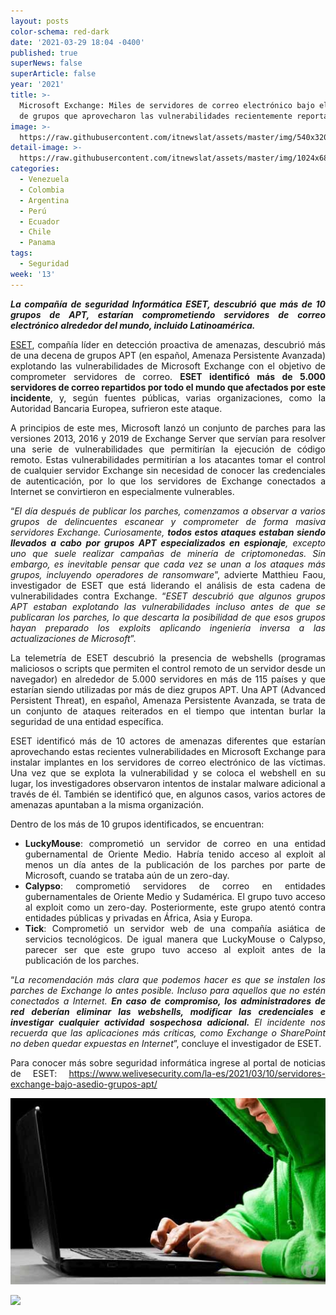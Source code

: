 ```yaml
---
layout: posts
color-schema: red-dark
date: '2021-03-29 18:04 -0400'
published: true
superNews: false
superArticle: false
year: '2021'
title: >-
  Microsoft Exchange: Miles de servidores de correo electrónico bajo el asedio
  de grupos que aprovecharon las vulnerabilidades recientemente reportadas
image: >-
  https://raw.githubusercontent.com/itnewslat/assets/master/img/540x320/Ataque-DDOS-p.jpg
detail-image: >-
  https://raw.githubusercontent.com/itnewslat/assets/master/img/1024x680/Ataque-DDOS-g.jpg
categories:
  - Venezuela
  - Colombia
  - Argentina
  - Perú
  - Ecuador
  - Chile
  - Panama
tags:
  - Seguridad
week: '13'
---
```

<p style="text-align: justify;"><strong><em>La compañía de seguridad Informática ESET, </em></strong><strong><em>descubrió que más de 10 grupos de APT, estarían comprometiendo servidores de correo electrónico alrededor del mundo, incluido Latinoamérica.</em></strong></p>
<p style="text-align: justify;"><a href="https://www.eset.com/latam/">ESET</a>, compañía líder en detección proactiva de amenazas, descubrió más de una decena de grupos APT (en español, Amenaza Persistente Avanzada) explotando las vulnerabilidades de Microsoft Exchange con el objetivo de comprometer servidores de correo. <strong>ESET identificó más de 5.000 servidores de correo repartidos por todo el mundo que afectados por este incidente</strong>, y, según fuentes públicas, varias organizaciones, como la Autoridad Bancaria Europea, sufrieron este ataque.</p>
<p style="text-align: justify;">A principios de este mes, Microsoft lanzó un conjunto de parches para las versiones 2013, 2016 y 2019 de Exchange Server que servían para resolver una serie de vulnerabilidades que permitirían la ejecución de código remoto. Estas vulnerabilidades permitirían a los atacantes tomar el control de cualquier servidor Exchange sin necesidad de conocer las credenciales de autenticación, por lo que los servidores de Exchange conectados a Internet se convirtieron en especialmente vulnerables.</p>
<p style="text-align: justify;">“<em>El día después de publicar los parches, comenzamos a observar a varios grupos de delincuentes escanear y comprometer de forma masiva servidores Exchange. Curiosamente, <strong>todos estos ataques estaban siendo llevados a cabo por grupos APT especializados en espionaje</strong>, excepto uno que suele realizar campañas de minería de criptomonedas. Sin embargo, es inevitable pensar que cada vez se unan a los ataques más grupos, incluyendo operadores de ransomware</em>”, advierte Matthieu Faou, investigador de ESET que está liderando el análisis de esta cadena de vulnerabilidades contra Exchange. “<em>ESET descubrió que algunos grupos APT estaban explotando las vulnerabilidades incluso antes de que se publicaran los parches, lo que descarta la posibilidad de que esos grupos hayan preparado los exploits aplicando ingeniería inversa a las actualizaciones de Microsoft</em>”.</p>
<p style="text-align: justify;">La telemetría de ESET descubrió la presencia de webshells (programas maliciosos o scripts que permiten el control remoto de un servidor desde un navegador) en alrededor de 5.000 servidores en más de 115 países y que estarían siendo utilizadas por más de diez grupos APT. Una APT (Advanced Persistent Threat), en español, Amenaza Persistente Avanzada, se trata de un conjunto de ataques reiterados en el tiempo que intentan burlar la seguridad de una entidad específica.</p>
<p style="text-align: justify;">ESET identificó más de 10 actores de amenazas diferentes que estarían aprovechando estas recientes vulnerabilidades en Microsoft Exchange para instalar implantes en los servidores de correo electrónico de las víctimas. Una vez que se explota la vulnerabilidad y se coloca el webshell en su lugar, los investigadores observaron intentos de instalar malware adicional a través de él. También se identificó que, en algunos casos, varios actores de amenazas apuntaban a la misma organización.</p>
<p style="text-align: justify;">Dentro de los más de 10 grupos identificados, se encuentran:</p>

<ul style="text-align: justify;">
	<li><strong>LuckyMouse</strong>: comprometió un servidor de correo en una entidad gubernamental de Oriente Medio. Habría tenido acceso al exploit al menos un día antes de la publicación de los parches por parte de Microsoft, cuando se trataba aún de un zero-day.</li>
	<li><strong>Calypso</strong>: comprometió servidores de correo en entidades gubernamentales de Oriente Medio y Sudamérica. El grupo tuvo acceso al exploit como un zero-day. Posteriormente, este grupo atentó contra entidades públicas y privadas en África, Asia y Europa.</li>
	<li><strong>Tick</strong>: Comprometió un servidor web de una compañía asiática de servicios tecnológicos. De igual manera que LuckyMouse o Calypso, parecer ser que este grupo tuvo acceso al exploit antes de la publicación de los parches.</li>
</ul>
<p style="text-align: justify;">“<em>La recomendación más clara que podemos hacer es que se instalen los parches de Exchange lo antes posible. Incluso para aquellos que no estén conectados a Internet. <strong>En caso de compromiso, los administradores de red deberían eliminar las webshells, modificar las credenciales e investigar cualquier actividad sospechosa adicional. </strong>El incidente nos recuerda que las aplicaciones más críticas, como Exchange o SharePoint no deben quedar expuestas en Internet</em>”, concluye el investigador de ESET.</p>
<p style="text-align: justify;">Para conocer más sobre seguridad informática ingrese al portal de noticias de ESET: <a href="https://www.welivesecurity.com/la-es/2021/03/10/servidores-exchange-bajo-asedio-grupos-apt/">https://www.welivesecurity.com/la-es/2021/03/10/servidores-exchange-bajo-asedio-grupos-apt/</a></p>
<p style="text-align: justify;"><strong> </strong></p>

![](https://raw.githubusercontent.com/itnewslat/assets/master/img/540x320/Ataque-DDOS-p.jpg)

<img src="https://tracker.metricool.com/c3po.jpg?hash=56f88a41e39ab42c063cc51676587a04"/>
